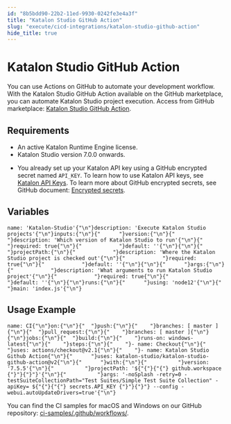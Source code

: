 ```yaml
---
id: "8b5bdd90-22b2-11ed-9930-0242fe3e4a3f"
title: "Katalon Studio GitHub Action"
slug: "execute/cicd-integrations/katalon-studio-github-action"
hide_title: true
---
```


# <a id="id" class="anchor_top_offset"/><a id="ariaid-title1" class="anchor_top_offset"/>Katalon Studio GitHub Action

<p xmlns="http://www.w3.org/1999/xhtml" className="p">You can use Actions on GitHub to automate your development workflow. With the Katalon Studio GitHub Action available on the GitHub marketplace, you can automate Katalon Studio project execution. Access from GitHub marketplace: <a className="xref j-external-link" href="https://github.com/marketplace/actions/katalon-studio" target="_blank">Katalon Studio GitHub Action</a>.</p> 

## Requirements

<ul xmlns="http://www.w3.org/1999/xhtml" className="ul"><li className="li">An active Katalon Runtime Engine license.</li><li className="li">Katalon Studio version 7.0.0 onwards.</li><li className="li"><p className="p">You already set up your Katalon API key using a GitHub encrypted secret named <code className="ph codeph">API_KEY</code>. To learn how to use Katalon API keys, see <a className="xref" href="/docs/administer/settings/katalon-api-key-in-katalon-testops">Katalon API Keys</a>. To learn more about GitHub encrypted secrets, see GitHub document: <a className="xref j-external-link" href="https://docs.github.com/en/actions/security-guides/encrypted-secrets" target="_blank">Encrypted secrets</a>.</p></li></ul> 
    

## <a id="id_1" class="anchor_top_offset"/>Variables

    
              
<pre xmlns="http://www.w3.org/1999/xhtml" className="pre codeblock"><code>name: 'Katalon-Studio'{"\n"}description: 'Execute Katalon Studio projects'{"\n"}inputs:{"\n"}{"      "}version:{"\n"}{"            "}description: 'Which version of Katalon Studio to run'{"\n"}{"            "}required: true{"\n"}{"            "}default: ''{"\n"}{"\n"}{"      "}projectPath:{"\n"}{"            "}description: 'Where the Katalon Studio project is checked out'{"\n"}{"            "}required: true{"\n"}{"            "}default: ''{"\n"}{"\n"}{"      "}args:{"\n"}{"            "}description: 'What arguments to run Katalon Studio project'{"\n"}{"            "}required: true{"\n"}{"            "}default: ''{"\n"}{"\n"}runs:{"\n"}{"      "}using: 'node12'{"\n"}{"      "}main: 'index.js'{"\n"}</code></pre> 
          
  

## <a id="id_2" class="anchor_top_offset"/>Usage Example

<pre xmlns="http://www.w3.org/1999/xhtml" className="pre codeblock"><code>name: CI{"\n"}on:{"\n"}{"  "}push:{"\n"}{"    "}branches: [ master ]{"\n"}{"  "}pull_request:{"\n"}{"    "}branches: [ master ]{"\n"}{"\n"}jobs:{"\n"}{"  "}build:{"\n"}{"    "}runs-on: windows-latest{"\n"}{"    "}steps:{"\n"}{"    "}- name: Checkout{"\n"}{"      "}uses: actions/checkout@v2.1{"\n"}{"    "}- name: Katalon Studio Github Action{"\n"}{"      "}uses: katalon-studio/katalon-studio-github-action@v2{"\n"}{"      "}with:{"\n"}{"          "}version: '7.5.5'{"\n"}{"          "}projectPath: '${"{"}{"{"} github.workspace {"}"}{"}"}'{"\n"}{"          "}args: '-noSplash -retry=0 -testSuiteCollectionPath="Test Suites/Simple Test Suite Collection" -apiKey= ${"{"}{"{"} secrets.API_KEY {"}"}{"}"} --config -webui.autoUpdateDrivers=true'{"\n"}</code></pre> 
<p xmlns="http://www.w3.org/1999/xhtml" className="p">You can find the CI samples for macOS and Windows on our GitHub repository: <a className="xref j-external-link" href="https://github.com/katalon-studio-samples/ci-samples/tree/master/.github/workflows" target="_blank">ci-samples/.github/workflows/</a>.</p> 
